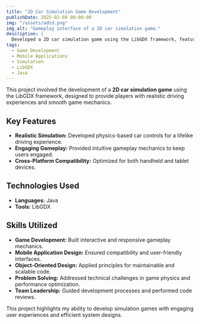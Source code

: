 ```yaml
---
title: "2D Car Simulation Game Development"
publishDate: 2025-02-08 00:00:00
img: "/assets/adtd.png"
img_alt: "Gameplay interface of a 2D car simulation game."
description: |
  Developed a 2D car simulation game using the LibGDX framework, featuring realistic mechanics and engaging user experiences.
tags:
  - Game Development
  - Mobile Applications
  - Simulation
  - LibGDX
  - Java
---
```


This project involved the development of a **2D car simulation game** using the LibGDX framework, designed to provide players with realistic driving experiences and smooth game mechanics.

## Key Features

- **Realistic Simulation:** Developed physics-based car controls for a lifelike driving experience.
- **Engaging Gameplay:** Provided intuitive gameplay mechanics to keep users engaged.
- **Cross-Platform Compatibility:** Optimized for both handheld and tablet devices.

## Technologies Used

- **Languages:** Java
- **Tools:** LibGDX

## Skills Utilized

- **Game Development:** Built interactive and responsive gameplay mechanics.
- **Mobile Application Design:** Ensured compatibility and user-friendly interfaces.
- **Object-Oriented Design:** Applied principles for maintainable and scalable code.
- **Problem Solving:** Addressed technical challenges in game physics and performance optimization.
- **Team Leadership:** Guided development processes and performed code reviews.

This project highlights my ability to develop simulation games with engaging user experiences and efficient system designs.
